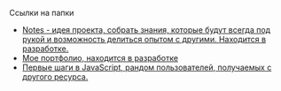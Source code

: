 <p>Ссылки на папки
  <ul>
    <li><a href="https://zaytsevaleksandrv.github.io/act_w/notes/" target="_blank">Notes - идея проекта, собрать знания, которые будут всегда под рукой и возможность делиться опытом с другими. Находится в разработке.</a></li>
    <li><a href="https://zaytsevaleksandrv.github.io/act_w/portfolio/" target="_blank"> Мое портфолио, находится в разработке</a></li>
    <li><a href="https://zaytsevaleksandrv.github.io/act_w/random user/" target="_blank">Первые шаги в JavaScript, рандом пользователей, получаемых с другого ресурса.</a></li>
  </ul>
</p>
